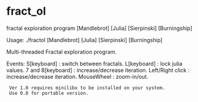 # fract_ol
fractal exploration program [Mandlebrot] [Julia] [Sierpinski] [Burningship]


Usage: ./fractol [Mandlebrot] [Julia] [Sierpinski] [Burningship]

Multi-threaded Fractal exploration program.

Events:
     S[keyboard] : switch between fractals.
     L[keyboard] : lock julia values.
     7 and 8[keyboard] : increase/decrease iteration.
     Left/Right click : increase/decrease iteration.
     MouseWheel : zoom-in/out.

	 Ver 1.0 requires minilibx to be installed on your system.
	 Use 0.8 for portable version.
